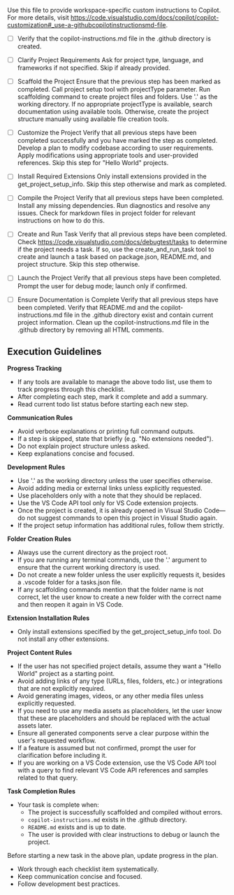Use this file to provide workspace-specific custom instructions to Copilot. For more details, visit https://code.visualstudio.com/docs/copilot/copilot-customization#_use-a-githubcopilotinstructionsmd-file.
- [ ] Verify that the copilot-instructions.md file in the .github directory is created.

- [ ] Clarify Project Requirements
	Ask for project type, language, and frameworks if not specified. Skip if already provided.

- [ ] Scaffold the Project
	Ensure that the previous step has been marked as completed.
	Call project setup tool with projectType parameter.
	Run scaffolding command to create project files and folders.
	Use '.' as the working directory.
	If no appropriate projectType is available, search documentation using available tools.
	Otherwise, create the project structure manually using available file creation tools.

- [ ] Customize the Project
	Verify that all previous steps have been completed successfully and you have marked the step as completed.
	Develop a plan to modify codebase according to user requirements.
	Apply modifications using appropriate tools and user-provided references.
	Skip this step for "Hello World" projects.

- [ ] Install Required Extensions
	Only install extensions provided in the get_project_setup_info. Skip this step otherwise and mark as completed.

- [ ] Compile the Project
	Verify that all previous steps have been completed.
	Install any missing dependencies.
	Run diagnostics and resolve any issues.
	Check for markdown files in project folder for relevant instructions on how to do this.

- [ ] Create and Run Task
	Verify that all previous steps have been completed.
	Check https://code.visualstudio.com/docs/debugtest/tasks to determine if the project needs a task. If so, use the create_and_run_task tool to create and launch a task based on package.json, README.md, and project structure.
	Skip this step otherwise.

- [ ] Launch the Project
	Verify that all previous steps have been completed.
	Prompt the user for debug mode; launch only if confirmed.

- [ ] Ensure Documentation is Complete
	Verify that all previous steps have been completed.
	Verify that README.md and the copilot-instructions.md file in the .github directory exist and contain current project information.
	Clean up the copilot-instructions.md file in the .github directory by removing all HTML comments.

## Execution Guidelines

**Progress Tracking**
- If any tools are available to manage the above todo list, use them to track progress through this checklist.
- After completing each step, mark it complete and add a summary.
- Read current todo list status before starting each new step.

**Communication Rules**
- Avoid verbose explanations or printing full command outputs.
- If a step is skipped, state that briefly (e.g. "No extensions needed").
- Do not explain project structure unless asked.
- Keep explanations concise and focused.

**Development Rules**
- Use '.' as the working directory unless the user specifies otherwise.
- Avoid adding media or external links unless explicitly requested.
- Use placeholders only with a note that they should be replaced.
- Use the VS Code API tool only for VS Code extension projects.
- Once the project is created, it is already opened in Visual Studio Code—do not suggest commands to open this project in Visual Studio again.
- If the project setup information has additional rules, follow them strictly.

**Folder Creation Rules**
- Always use the current directory as the project root.
- If you are running any terminal commands, use the '.' argument to ensure that the current working directory is used.
- Do not create a new folder unless the user explicitly requests it, besides a .vscode folder for a tasks.json file.
- If any scaffolding commands mention that the folder name is not correct, let the user know to create a new folder with the correct name and then reopen it again in VS Code.

**Extension Installation Rules**
- Only install extensions specified by the get_project_setup_info tool. Do not install any other extensions.

**Project Content Rules**
- If the user has not specified project details, assume they want a "Hello World" project as a starting point.
- Avoid adding links of any type (URLs, files, folders, etc.) or integrations that are not explicitly required.
- Avoid generating images, videos, or any other media files unless explicitly requested.
- If you need to use any media assets as placeholders, let the user know that these are placeholders and should be replaced with the actual assets later.
- Ensure all generated components serve a clear purpose within the user's requested workflow.
- If a feature is assumed but not confirmed, prompt the user for clarification before including it.
- If you are working on a VS Code extension, use the VS Code API tool with a query to find relevant VS Code API references and samples related to that query.

**Task Completion Rules**
- Your task is complete when:
  - The project is successfully scaffolded and compiled without errors.
  - `copilot-instructions.md` exists in the .github directory.
  - `README.md` exists and is up to date.
  - The user is provided with clear instructions to debug or launch the project.

Before starting a new task in the above plan, update progress in the plan.
- Work through each checklist item systematically.
- Keep communication concise and focused.
- Follow development best practices.
